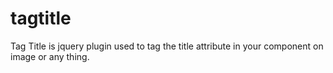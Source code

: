tagtitle
========

Tag Title is jquery plugin used to tag the title attribute in your component on image or any thing.